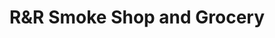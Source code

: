 ---
title: "R&R Smoke Shop and Grocery"
url: /chambersburg/randr-smoke-shop-and-grocery/
shop: convenience
---